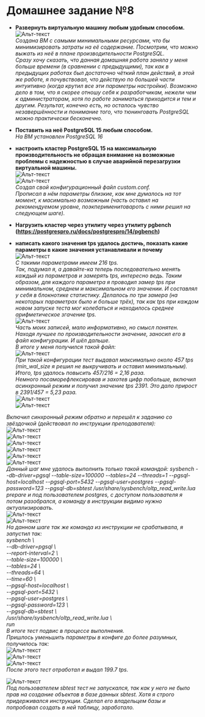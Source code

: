 
# Домашнее задание №8


* **Развернуть виртуальную машину любым удобным способом.**  
![Альт-текст](Images/HW8/00.png)  
_Создана ВМ с самыми минимальными ресурсами, что бы минимизировать затраты на её содержание. Посмотрим, что можно выжать из неё в плане производительности PostgreSQL._  
_Сразу хочу сказать, что данная домашняя работа заняла у меня больше времени (в сравнении с предыдущими), так как в предыдущих работах был достаточно чёткий план действий, в этой же работе, я почувствовал, что действую 
 по большей части интуитивно (когда крутил все эти параметры настройки). Возможно дело в том, что я скорее отношу себя к разработчикам, нежели чем к администраторам, хотя по работе заниматься приходится и тем и другим. 
 Результат, конечно есть, но осталось чувство незавершённости и понимание того, что тюнинговать PostgreSQL можно практически бесконечно._  

* **Поставить на неё PostgreSQL 15 любым способом.**  
_На ВМ установлен PostgreSQL 16_  

* **настроить кластер PostgreSQL 15 на максимальную производительность не обращая внимание на возможные проблемы с надежностью в случае аварийной перезагрузки виртуальной машины.**  
![Альт-текст](Images/HW8/01.png)  
![Альт-текст](Images/HW8/02.png)  
_Создал свой конфигурационный файл custom.conf._  
_Прописал в нём параметры близкие, как мне думалось на тот момент, к масимально возможным (часть оставил на рекомендуемом уровне, поэкперименитовароть с ними решил на следующем шаге)._  

* **Нагрузить кластер через утилиту через утилиту pgbench (https://postgrespro.ru/docs/postgrespro/14/pgbench)**
* **написать какого значения tps удалось достичь, показать какие параметры в какие значения устанавливали и почему**  
![Альт-текст](Images/HW8/03.png)  
_С такими параметрами имеем 216 tps._  
_Так, подумал я, а давайте-ка теперь последовательно менять каждый из параметров и замерять tps, интересно ведь. Таким образом, для каждого параметра я проводил замер tps при минимальном, среднем и максимальном его значении. И составлял у себя в блокнотике статистику. Делалось по три замера (на некоторых параметрах было и больше трёх), так как tps при каждом новом запуске теста мог колебаться и находилось среднее арифметическое згачение tps._  
![Альт-текст](Images/HW8/04.png)  
_Часть моих записей, мало информативно, но смысл понятен._  
_Находя лучшее по производительности значение, заносил его в файл конфигурации. И шёл дальше._  
_В итоге у меня получился такой файл:_  
![Альт-текст](Images/HW8/05.png)  
_При такой конфигурации тест выдавал максимально около 457 tps (min_wal_size я решил не выкручивать и оставил минимальным)._  
_Итого, tps удалось повысить 457/216 = 2,16 раза._  
_Немного посаморефлексировав и захотев цифр побольше, включил асинхронный режим и получил значение tps 2391. Это дало прирост в 2391/457 = 5,23 раза._  
![Альт-текст](Images/HW8/05_05.png)  
![Альт-текст](Images/HW8/06.png)  

_Включил синхронный режим обратно и перешёл к заданию со звёздочкой (действовал по инструкции преподавателя):_  
![Альт-текст](Images/HW8/07.png)  
![Альт-текст](Images/HW8/07_05.png)  
![Альт-текст](Images/HW8/08.png)  
![Альт-текст](Images/HW8/09.png)  
![Альт-текст](Images/HW8/10.png)  
![Альт-текст](Images/HW8/11.png)  
_Данный шаг мне удалось выполнить только такой командой: sysbench --db-driver=pgsql --table-size=100000 --tables=24 --threads=1 --pgsql-host=localhost --pgsql-port=5432 --pgsql-user=postgres --pgsql-password=123 --pgsql-db=sbtest /usr/share/sysbench/oltp_read_write.lua prepare и под пользователем postgres, с доступом пользователя я потом разобрался, а команду в инструкции видимо нужно актуализировать._  
![Альт-текст](Images/HW8/12.png)  
![Альт-текст](Images/HW8/13.png)  
_На данном шаге так же команда из инструкции не срабатывала, я запустил так:  
sysbench \  
--db-driver=pgsql \  
--report-interval=2 \  
--table-size=100000 \  
--tables=24 \  
--threads=64 \  
--time=60 \  
--pgsql-host=localhost \  
--pgsql-port=5432 \  
--pgsql-user=postgres \  
--pgsql-password=123 \  
--pgsql-db=sbtest \  
/usr/share/sysbench/oltp_read_write.lua \  
run_  
_В итоге тест подвис в процессе выполнения._  
_Пришлось уменьшить параметры в конфиге до более разумных, получилось так:_  
![Альт-текст](Images/HW8/13_5.png)  
![Альт-текст](Images/HW8/14.png)  
![Альт-текст](Images/HW8/15.png)  
_После этого тест отработал и выдал 199.7 tps._

![Альт-текст](Images/HW8/16.png)  
_Под пользователем sbtest тест не запускался, так как у него не было прав на создание объектов в базе данных sbtest. Хотя я строго придерживался инструкции. Сделал его владельцем базы и попробовал создать в ней таблицу, заработало._  


